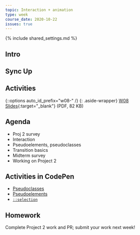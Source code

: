 ```yaml
---
topic: Interaction + animation
type: week
course_date: 2020-10-22
issues: true
---
```


{% include shared_settings.md %}

## Intro

## Sync Up

## Activities


{::options auto_id_prefix="w08-" /}
{: .aside-wrapper}
<span class="highlighter">
[W08 Slides](files/w08.min.pdf){:target="_blank"} (PDF, 82 KB)
</span>

## Agenda
- Proj 2 survey
- Interaction
- Pseudoelements, pseudoclasses
- Transition basics
- Midterm survey
- Working on Project 2

## Activities in CodePen
- [Pseudoclasses](https://codepen.io/angeliquejw/pen/pYBjWL?editors=1100)
- [Pseudoelements](https://codepen.io/angeliquejw/pen/vPMLYg?editors=0100)
- [`::selection`](https://codepen.io/angeliquejw/pen/YzzXdqZ)

## Homework
Complete Project 2 work and PR; submit your work next week!
